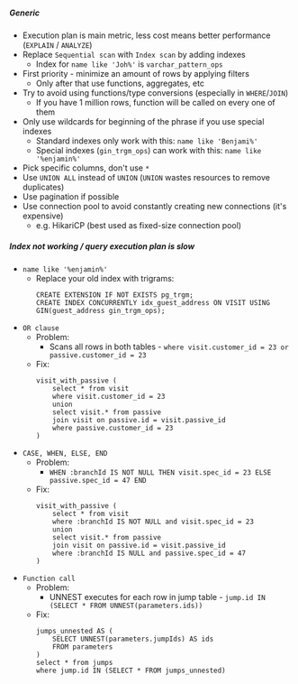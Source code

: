 ##### Generic
* Execution plan is main metric, less cost means better performance (`EXPLAIN` / `ANALYZE`)
* Replace `Sequential scan` with `Index scan` by adding indexes
    * Index for `name like 'Joh%'` is `varchar_pattern_ops`
* First priority - minimize an amount of rows by applying filters
    * Only after that use functions, aggregates, etc
* Try to avoid using functions/type conversions (especially in `WHERE`/`JOIN`)
    * If you have 1 million rows, function will be called on every one of them
* Only use wildcards for beginning of the phrase if you use special indexes
    * Standard indexes only work with this: `name like 'Benjami%'` 
    * Special indexes (`gin_trgm_ops`) can work with this: `name like '%enjamin%'`
* Pick specific columns, don't use `*`
* Use `UNION ALL` instead of `UNION` (`UNION` wastes resources to remove duplicates)
* Use pagination if possible
* Use connection pool to avoid constantly creating new connections (it's expensive)
    * e.g. HikariCP (best used as fixed-size connection pool)
    
##### Index not working / query execution plan is slow
* `name like '%enjamin%'`
    * Replace your old index with trigrams:
        ```
        CREATE EXTENSION IF NOT EXISTS pg_trgm; 
      	CREATE INDEX CONCURRENTLY idx_guest_address ON VISIT USING GIN(guest_address gin_trgm_ops);
        ```
* `OR clause`
    * Problem:
        * Scans all rows in both tables - `where visit.customer_id = 23 or passive.customer_id = 23`
    * Fix:
        ```
        visit_with_passive (
            select * from visit 
            where visit.customer_id = 23
            union
            select visit.* from passive 
            join visit on passive.id = visit.passive_id
            where passive.customer_id = 23
        )
        ```
* `CASE, WHEN, ELSE, END`
    * Problem:
        * `WHEN :branchId IS NOT NULL THEN visit.spec_id = 23 ELSE passive.spec_id = 47 END`
    * Fix:
        ```
        visit_with_passive (
            select * from visit 
            where :branchId IS NOT NULL and visit.spec_id = 23
            union
            select visit.* from passive 
            join visit on passive.id = visit.passive_id
            where :branchId IS NULL and passive.spec_id = 47
        )
        ```
* `Function call`
    * Problem:
        * UNNEST executes for each row in jump table - `jump.id IN (SELECT * FROM UNNEST(parameters.ids))`
    * Fix:
        ```
        jumps_unnested AS (
            SELECT UNNEST(parameters.jumpIds) AS ids
            FROM parameters
        ) 
        select * from jumps
        where jump.id IN (SELECT * FROM jumps_unnested)
        ```